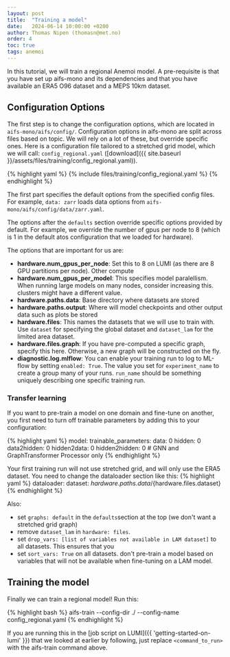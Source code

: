 ```yaml
---
layout: post
title:  "Training a model"
date:   2024-06-14 10:00:00 +0200
author: Thomas Nipen (thomasn@met.no)
order: 4
toc: true
tags: anemoi
---
```


In this tutorial, we will train a regional Anemoi model. A pre-requisite is that you have set up aifs-mono and its
dependencies and that you have available an ERA5 O96 dataset and a MEPS 10km dataset.

## Configuration Options
The first step is to change the configuration options, which are located in
`aifs-mono/aifs/config/`. Configuration options in aifs-mono are split across files based on topic. We will
rely on a lot of these, but override specific ones. Here is a configuration file tailored to a stretched grid
model, which we will call: `config_regional.yaml`
([download]({{ site.baseurl }}/assets/files/training/config_regional.yaml)).

{% highlight yaml %}
{% include files/training/config_regional.yaml %}
{% endhighlight %}

The first part specifies the default options from the specified config files. For example, `data: zarr` loads
data options from `aifs-mono/aifs/config/data/zarr.yaml`.

The options after the `defaults` section override specific options provided by default. For example, we
override the number of gpus per node to 8 (which is 1 in the default atos configuration that we loaded for
hardware).

The options that are important for us are:
- **hardware.num_gpus_per_node**: Set this to 8 on LUMI (as there are 8 GPU partitions per node). Other compute
- **hardware.num_gpus_per_model**: This specifies model paralellism. When running large models on many nodes,
    consider increasing this.
clusters might have a different value.
- **hardware.paths.data**: Base directory where datasets are stored
- **hardware.paths.output**: Where will model checkpoints and other output data such as plots be stored
- **hardware.files**: This names the datasets that we will use to train with. Use `dataset` for specifying the
global dataset and `dataset_lam` for the limited area dataset.
- **hardware.files.graph**: If you have pre-computed a specific graph, specify this here. Otherwise, a new
graph will be constructed on the fly.
- **diagnostic.log.mlflow**: You can enable your training run to log to ML-flow by setting `enabled: True`.
The value you set for `experiment_name` to create a group many of your runs. `run_name` should be something
uniquely describing one specific training run.

### Transfer learning

If you want to pre-train a model on one domain and fine-tune on another, you first need to turn off trainable
parameters by adding this to your configuration:

{% highlight yaml %}
model:
  trainable_parameters:
    data: 0
    hidden: 0
    data2hidden: 0
    hidden2data: 0
    hidden2hidden: 0 # GNN and GraphTransformer Processor only
{% endhighlight %}

Your first training run will not use stretched grid, and will only use the ERA5 dataset. You need to change
the dataloader section like this:
{% highlight yaml %}
dataloader:
    dataset: ${hardware.paths.data}/${hardware.files.dataset}
{% endhighlight %}

Also:
- set `graphs: default` in the `defaults`section at the top (we don't want a stretched grid graph)
- remove `dataset_lam` in `hardware: files`.
- set `drop_vars: [list of variables not available in LAM dataset]` to all datasets. This ensures that you
- set `sort_vars: True` on all datasets.
don't pre-train a model based on variables that will not be available when fine-tuning on a LAM model.

## Training the model

Finally we can train a regional model! Run this:

{% highlight bash %}
aifs-train  --config-dir ./ --config-name config_regional.yaml
{% endhighlight %}

If you are running this in the [job script on LUMI]({{ 'getting-started-on-lumi' }}) that we looked at earlier
by following, just replace `<command_to_run>` with the aifs-train command above.
